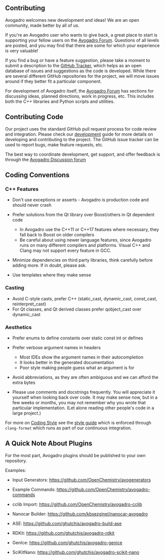 Contributing
------------

Avogadro welcomes new development and ideas! We are an open community, made better by all of us.

If you're an Avogadro user who wants to give back, a great
place to start is supporting your fellow users on the [Avogadro
Forum](https://discuss.avogadro.cc/). Questions of all levels are posted, 
and you may find that there are some for which your experience is very valuable!

If you find a bug or have a feature suggestion, please take a moment
to submit a description to the [GitHub Tracker](https://github.com/openchemistry/avogadrolibs/issues/), 
which helps as an open
database of issues and suggestions as the code is developed. While there are
several different GitHub repositories for the project, we will move
issues around if they better fit a particular component.

For development of Avogadro itself, the [Avogadro
Forum](https://discuss.avogadro.cc/) has sections for discussing
ideas, planned directions, work in progress, etc. This includes both the C++ libraries
and Python scripts and utilities.

## Contributing Code

Our project uses the standard GitHub pull request process for code review
and integration. Please check our [development][Development] guide for more
details on developing and contributing to the project. The GitHub issue
tracker can be used to report bugs, make feature requests, etc.

The best way to coordinate development, get support, and offer feedback is
through the [Avogadro Discussion forum](https://discuss.avogadro.cc/)

## Coding Conventions

### C++ Features

-  Don't use exceptions or asserts - Avogadro is production code and should never crash
-  Prefer solutions from the Qt library over Boost/others in Qt
   dependent code

   -  In Avogadro use the C++11 or C++17 features where necessary, they fall back
      to Boost on older compilers
   -  Be careful about using newer language features, since Avogadro runs on many
      different compilers and platforms. Visual C++ and Clang may not support every
      feature in GCC.

-  Minimize dependencies on third party libraries, think carefully
   before adding more. If in doubt, please ask.
-  Use templates where they make sense

### Casting

-  Avoid C-style casts, prefer C++ (static_cast, dynamic_cast,
   const_cast, reinterpret_cast)
-  For Qt classes, and Qt derived classes prefer qobject_cast over
   dynamic_cast

### Aesthetics

-  Prefer enums to define constants over static const int or defines
-  Prefer verbose argument names in headers

   -  Most IDEs show the argument names in their autocompletion
   -  It looks better in the generated documentation
   -  Poor style making people guess what an argument is for

-  Avoid abbreviations, as they are often ambiguous and we can afford
   the extra bytes
-  Please use comments and docstrings frequently. You will appreciate it
   yourself when looking back over code. It may make sense now, but in 
   a few weeks or months, you may not remember why you wrote that particular
   implementation. (Let alone reading other people's code in a large project.)

For more on [Coding Style](http://two.avogadro.cc/contrib/style.html) see the
[style guide](http://two.avogadro.cc/contrib/style.html) which is enforced through
`clang-format` which runs as part of our continuous integration.

## A Quick Note About Plugins

For the most part, Avogadro plugins should be published to your own repository.

Examples:
- Input Generators: https://github.com/OpenChemistry/avogenerators
- Example Commands: https://github.com/OpenChemistry/avogadro-commands
- cclib Import: https://github.com/OpenChemistry/avogadro-cclib
- Nanocar Builder: https://github.com/kbsezginel/nanocar-avogadro
- ASE: https://github.com/ghutchis/avogadro-build-ase
- RDKit: https://github.com/ghutchis/avogadro-rdkit
- GenIce: https://github.com/ghutchis/avogadro-genice
- SciKitNano: https://github.com/ghutchis/avogadro-scikit-nano

  [Development]: http://two.avogadro.cc/contrib/code.html "Development guide"
  [Wiki]: http://wiki.openchemistry.org/ "Open Chemistry wiki"
  [Doxygen]: http://two.avogadro.cc/api/index.html "API documentation"
